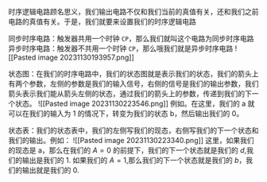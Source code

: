 时序逻辑电路顾名思义，我们输出电路不仅和我们当前的真值有关，还和我们之前电路的真值有关。于是，我们就要来设置我们的时序逻辑电路

同步时序电路：触发器共用一个时钟 `CP`，那么我们就叫这个电路为同步时序电路
异步时序电路：触发器不共用一个时钟 `CP`，那么哦我们就是异步时序电路
![[Pasted image 20231130193957.png]]

状态图：在我们的时序电路中，我们的状态图就是表示我们的状态，我们的箭头上有两个参数，左侧的参数是我们的输入信号，右侧的信号是我们的输出参数，我们箭头表示我们能从箭头左侧的状态，通过我们的箭头上的参数，传递到我们的下一个状态。
![[Pasted image 20231130223546.png]]
例如。在这里，我们的 a 就可以在我们的输入为 $1$ 的情况下，转变为我们的状态 b，然后输出我们的 $0$。

状态表：我们的状态表中，我们的左侧写我们的现态，右侧写我们的下一个状态和我们的输出。例如：
![[Pasted image 20231130223340.png]]
这里，如果我们的现态是 a，那么在我们的 $A=0$ 的前提下，我们的下一个状态就是我们的 $d$,我们的输出是我们的 1. 如果我们的 $A=1$,那么我们的下一个状态就是我们的 $b$，我们的输出就是我们的 0.


